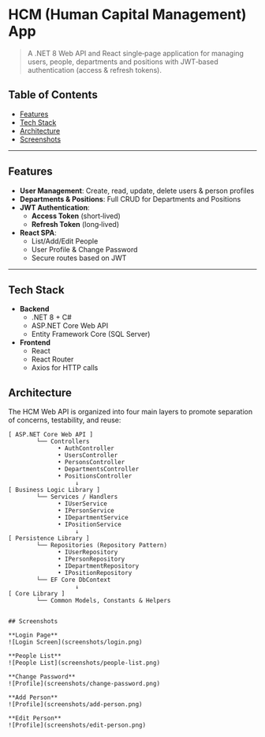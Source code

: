 # HCM (Human Capital Management) App

> A .NET 8 Web API and React single‑page application for managing users, people, departments and positions with JWT‑based authentication (access & refresh tokens).

## Table of Contents

- [Features](#features)  
- [Tech Stack](#tech-stack)  
- [Architecture](#architecture)  
- [Screenshots](#screenshots)  

---

## Features

- **User Management**: Create, read, update, delete users & person profiles  
- **Departments & Positions**: Full CRUD for Departments and Positions  
- **JWT Authentication**:  
  - **Access Token** (short‑lived)  
  - **Refresh Token** (long‑lived)  
- **React SPA**:  
  - List/Add/Edit People  
  - User Profile & Change Password  
  - Secure routes based on JWT  

---

## Tech Stack

- **Backend**  
  - .NET 8 + C#  
  - ASP.NET Core Web API
  - Entity Framework Core (SQL Server)  
- **Frontend**  
  - React
  - React Router  
  - Axios for HTTP calls  

## Architecture

The HCM Web API is organized into four main layers to promote separation of concerns, testability, and reuse:

```text
[ ASP.NET Core Web API ]
        └── Controllers
              • AuthController
              • UsersController
              • PersonsController
              • DepartmentsController
              • PositionsController
                   ↓
[ Business Logic Library ]
        └── Services / Handlers
              • IUserService
              • IPersonService
              • IDepartmentService
              • IPositionService
                   ↓
[ Persistence Library ]
        └── Repositories (Repository Pattern)
              • IUserRepository
              • IPersonRepository
              • IDepartmentRepository
              • IPositionRepository
        └── EF Core DbContext
                   ↓
[ Core Library ]
        └── Common Models, Constants & Helpers


## Screenshots

**Login Page**  
![Login Screen](screenshots/login.png)

**People List**  
![People List](screenshots/people-list.png)

**Change Password**  
![Profile](screenshots/change-password.png)

**Add Person**  
![Profile](screenshots/add-person.png)

**Edit Person**  
![Profile](screenshots/edit-person.png)
